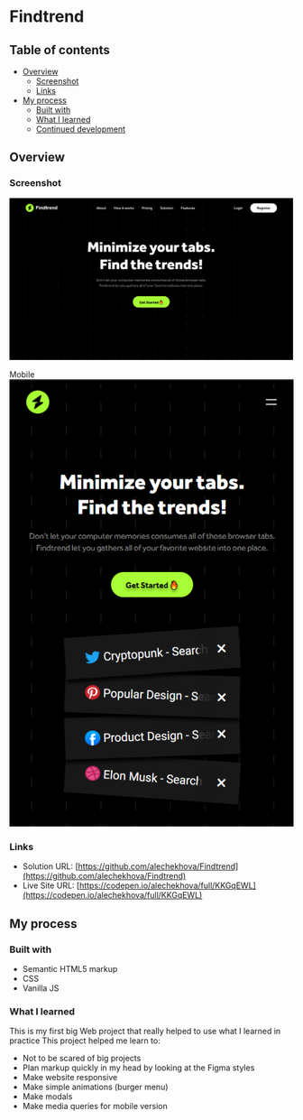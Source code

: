 # Findtrend

## Table of contents

- [Overview](#overview)
  - [Screenshot](#links)
  - [Links](#links)
- [My process](#my-process)
  - [Built with](#built-with)
  - [What I learned](#what-i-learned)
  - [Continued development](#continued-development)

## Overview

### Screenshot

![](./images/DesktopSreenshot.PNG)

Mobile
![](./images/MobileScreenshot.PNG)

### Links

- Solution URL: [https://github.com/alechekhova/Findtrend](https://github.com/alechekhova/Findtrend)
- Live Site URL: [https://codepen.io/alechekhova/full/KKGqEWL](https://codepen.io/alechekhova/full/KKGqEWL)

## My process

### Built with

- Semantic HTML5 markup
- CSS
- Vanilla JS

### What I learned

This is my first big Web project that really helped to use what I learned in practice
This project helped me learn to:
- Not to be scared of big projects
- Plan markup quickly in my head by looking at the Figma styles
- Make website responsive
- Make simple animations (burger menu)
- Make modals
- Make media queries for mobile version


